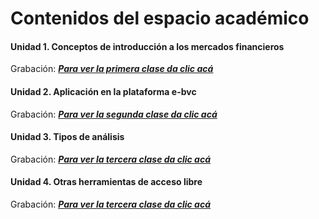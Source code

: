 # Contenidos del espacio académico

#### Unidad 1. Conceptos de introducción a los mercados financieros

Grabación: [***Para ver la primera clase da clic acá***](https://unisalleedu.sharepoint.com/:v:/s/FINTRADE159/Ebuf0iEUmdRArDOpk6vMj5wBcLdheD-ILg5eFnKaW34YkQ?e=LIxcbj)

#### Unidad 2. Aplicación en la plataforma e-bvc

Grabación: [***Para ver la segunda clase da clic acá***](https://unisalleedu.sharepoint.com/:v:/s/FINTRADE159/EQ9cjugmc1BOqYpher6U29cBMBUf3ARh2D4Y0YxlpMSD0Q?e=mmLWJg)

#### Unidad 3. Tipos de análisis

Grabación: [***Para ver la tercera clase da clic acá***](https://unisalleedu.sharepoint.com/:v:/s/FINTRADE159/ESfGtGkFYh5DmKeF6FJKkBsBQ-FJEbb5jgieUUSF3ofLBg?e=wiLmCA)

#### Unidad 4. Otras herramientas de acceso libre 

Grabación: [***Para ver la tercera clase da clic acá***](https://unisalleedu.sharepoint.com/:v:/s/FINTRADE159/EUAOpk_ymnlFlEIrExDXCe0BW1WjT1NYegsnAfpmZoMnGA?e=Vmu7RN)

